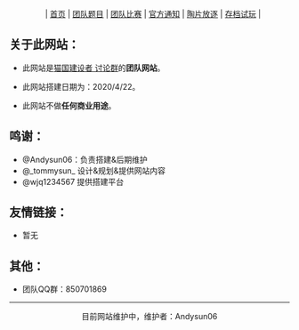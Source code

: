 ㅤㅤㅤㅤㅤ|  [首页](https://wjq1234567.github.io/MaoguoTeam/)  |  [团队题目](https://wjq1234567.github.io/MaoguoTeam-tdtm/)  |  [团队比赛](https://wjq1234567.github.io/MaoguoTeam-tdbs/)  |  [官方通知](https://wjq1234567.github.io/MaoguoTeam-gftz/)  | [陶片放逐](https://wjq1234567.github.io/MaoguoTeam-tpfz/)  |  [存档试玩](https://wjq1234567.github.io/MaoguoTeam-cdsw/)  |ㅤㅤㅤㅤ

## 关于此网站：

- 此网站是[猫国建设者 讨论群](https://www.luogu.com.cn/team/23467)的**团队网站**。

- 此网站搭建日期为：2020/4/22。

- 此网站不做**任何商业用途**。

## 鸣谢：

- @Andysun06：负责搭建&后期维护
- @\_tommysun_  设计&规划&提供网站内容
- @wjq1234567 提供搭建平台

## 友情链接：

- 暂无

## 其他：
- 团队QQ群：850701869

------------------------------------------

<center>目前网站维护中，维护者：Andysun06</center>
ㅤ
